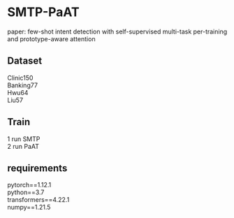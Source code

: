 # SMTP-PaAT
paper: few-shot intent detection with self-supervised multi-task per-training and prototype-aware attention

## Dataset
Clinic150 <br/> Banking77 <br/> Hwu64 <br/> Liu57

## Train
1 run SMTP  <br/>
2 run PaAT

## requirements
pytorch==1.12.1 <br/>
python==3.7 <br/>
transformers==4.22.1 <br/>
numpy==1.21.5 <br/>
